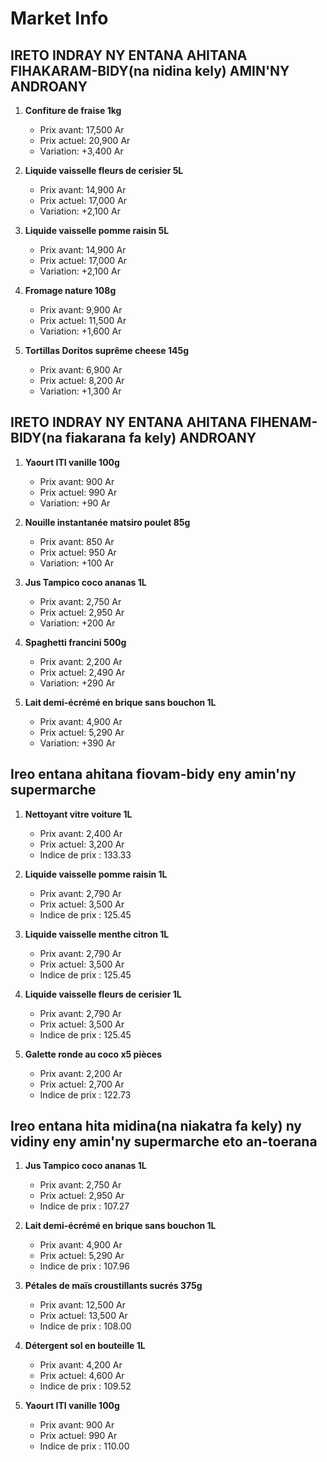 # Market Info

## IRETO INDRAY NY ENTANA AHITANA FIHAKARAM-BIDY(na nidina kely) AMIN'NY ANDROANY

1. **Confiture de fraise 1kg**
   - Prix avant: 17,500 Ar
   - Prix actuel: 20,900 Ar
   - Variation: +3,400 Ar

2. **Liquide vaisselle fleurs de cerisier 5L**
   - Prix avant: 14,900 Ar
   - Prix actuel: 17,000 Ar
   - Variation: +2,100 Ar

3. **Liquide vaisselle pomme raisin 5L**
   - Prix avant: 14,900 Ar
   - Prix actuel: 17,000 Ar
   - Variation: +2,100 Ar

4. **Fromage nature 108g**
   - Prix avant: 9,900 Ar
   - Prix actuel: 11,500 Ar
   - Variation: +1,600 Ar

5. **Tortillas Doritos suprême cheese 145g**
   - Prix avant: 6,900 Ar
   - Prix actuel: 8,200 Ar
   - Variation: +1,300 Ar

## IRETO INDRAY NY ENTANA AHITANA FIHENAM-BIDY(na fiakarana fa kely) ANDROANY

1. **Yaourt ITI vanille 100g**
   - Prix avant: 900 Ar
   - Prix actuel: 990 Ar
   - Variation: +90 Ar

2. **Nouille instantanée matsiro poulet 85g**
   - Prix avant: 850 Ar
   - Prix actuel: 950 Ar
   - Variation: +100 Ar

3. **Jus Tampico coco ananas 1L**
   - Prix avant: 2,750 Ar
   - Prix actuel: 2,950 Ar
   - Variation: +200 Ar

4. **Spaghetti francini 500g**
   - Prix avant: 2,200 Ar
   - Prix actuel: 2,490 Ar
   - Variation: +290 Ar

5. **Lait demi-écrémé en brique sans bouchon 1L**
   - Prix avant: 4,900 Ar
   - Prix actuel: 5,290 Ar
   - Variation: +390 Ar

## Ireo entana ahitana fiovam-bidy eny amin'ny supermarche

1. **Nettoyant vitre voiture 1L**
   - Prix avant: 2,400 Ar
   - Prix actuel: 3,200 Ar
   - Indice de prix : 133.33

2. **Liquide vaisselle pomme raisin 1L**
   - Prix avant: 2,790 Ar
   - Prix actuel: 3,500 Ar
   - Indice de prix : 125.45

3. **Liquide vaisselle menthe citron 1L**
   - Prix avant: 2,790 Ar
   - Prix actuel: 3,500 Ar
   - Indice de prix : 125.45

4. **Liquide vaisselle fleurs de cerisier 1L**
   - Prix avant: 2,790 Ar
   - Prix actuel: 3,500 Ar
   - Indice de prix : 125.45

5. **Galette ronde au coco x5 pièces**
   - Prix avant: 2,200 Ar
   - Prix actuel: 2,700 Ar
   - Indice de prix : 122.73

## Ireo entana hita midina(na niakatra fa kely) ny vidiny eny amin'ny supermarche eto an-toerana

1. **Jus Tampico coco ananas 1L**
   - Prix avant: 2,750 Ar
   - Prix actuel: 2,950 Ar
   - Indice de prix : 107.27

2. **Lait demi-écrémé en brique sans bouchon 1L**
   - Prix avant: 4,900 Ar
   - Prix actuel: 5,290 Ar
   - Indice de prix : 107.96

3. **Pétales de maïs croustillants sucrés 375g**
   - Prix avant: 12,500 Ar
   - Prix actuel: 13,500 Ar
   - Indice de prix : 108.00

4. **Détergent sol en bouteille 1L**
   - Prix avant: 4,200 Ar
   - Prix actuel: 4,600 Ar
   - Indice de prix : 109.52

5. **Yaourt ITI vanille 100g**
   - Prix avant: 900 Ar
   - Prix actuel: 990 Ar
   - Indice de prix : 110.00

